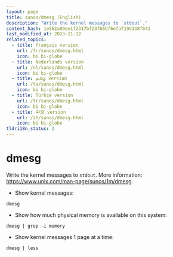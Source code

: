 ```yaml
---
layout: page
title: sunos/dmesg (English)
description: "Write the kernel messages to `stdout`."
content_hash: 1e562a09ee1f2317bf23f66bf6efa719d1b8f641
last_modified_at: 2023-11-12
related_topics:
  - title: français version
    url: /fr/sunos/dmesg.html
    icon: bi bi-globe
  - title: Nederlands version
    url: /nl/sunos/dmesg.html
    icon: bi bi-globe
  - title: தமிழ் version
    url: /ta/sunos/dmesg.html
    icon: bi bi-globe
  - title: Türkçe version
    url: /tr/sunos/dmesg.html
    icon: bi bi-globe
  - title: 中文 version
    url: /zh/sunos/dmesg.html
    icon: bi bi-globe
tldri18n_status: 2
---
```

# dmesg

Write the kernel messages to `stdout`.
More information: <https://www.unix.com/man-page/sunos/1m/dmesg>.

- Show kernel messages:

`dmesg`

- Show how much physical memory is available on this system:

`dmesg | grep -i memory`

- Show kernel messages 1 page at a time:

`dmesg | less`
